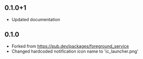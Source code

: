 ## 0.1.0+1
* Updated documentation

## 0.1.0
* Forked from https://pub.dev/packages/foreground_service
* Changed hardcoded notification icon name to 'ic_launcher.png'